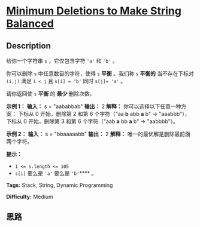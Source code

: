 # [Minimum Deletions to Make String Balanced][title]

## Description

给你一个字符串 `s` ，它仅包含字符 `'a'` 和 `'b'`​​​​ 。

你可以删除 `s` 中任意数目的字符，使得 `s` **平衡** 。我们称 `s` **平衡的** 当不存在下标对 `(i,j)` 满足 `i < j` 且
`s[i] = 'b'` 同时 `s[j]= 'a'` 。

请你返回使 `s` **平衡** 的 **最少** 删除次数。

**示例 1：**
            **输入：** s = "aababbab"    **输出：** 2    **解释：** 你可以选择以下任意一种方案：    下标从 0 开始，删除第 2 和第 6 个字符（"aa **b** abb **a** b" -> "aaabbb"），    下标从 0 开始，删除第 3 和第 6 个字符（"aab **a** bb **a** b" -> "aabbbb"）。    

**示例 2：**
            **输入：** s = "bbaaaaabb"    **输出：** 2    **解释：** 唯一的最优解是删除最前面两个字符。    

**提示：**

  * `1 <= s.length <= 105`
  * `s[i]` 要么是 `'a'` 要么是 `'b'`​ **** 。​


**Tags:** Stack, String, Dynamic Programming

**Difficulty:** Medium

## 思路

[title]: https://leetcode-cn.com/problems/minimum-deletions-to-make-string-balanced
